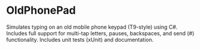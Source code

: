 # OldPhonePad
Simulates typing on an old mobile phone keypad (T9-style) using C#. Includes full support for multi-tap letters, pauses, backspaces, and send (#) functionality. Includes unit tests (xUnit) and documentation.
